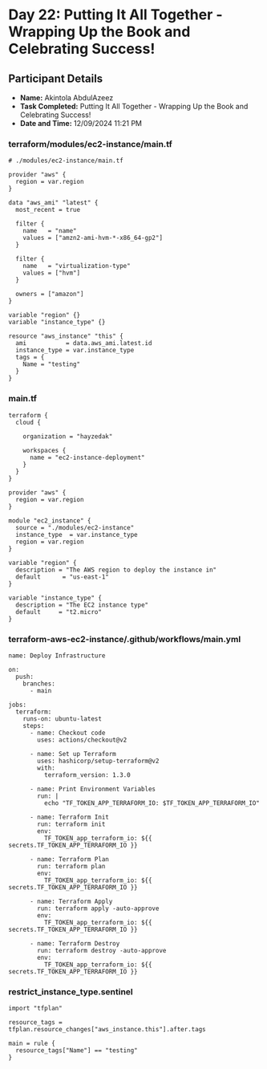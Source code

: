 # Day 22: Putting It All Together - Wrapping Up the Book and Celebrating Success! 
## Participant Details

- **Name:** Akintola AbdulAzeez
- **Task Completed:** Putting It All Together - Wrapping Up the Book and Celebrating Success! 
- **Date and Time:** 12/09/2024 11:21 PM



### terraform/modules/ec2-instance/main.tf
```
# ./modules/ec2-instance/main.tf

provider "aws" {
  region = var.region
}

data "aws_ami" "latest" {
  most_recent = true

  filter {
    name   = "name"
    values = ["amzn2-ami-hvm-*-x86_64-gp2"]
  }

  filter {
    name   = "virtualization-type"
    values = ["hvm"]
  }

  owners = ["amazon"]
}

variable "region" {}
variable "instance_type" {}

resource "aws_instance" "this" {
  ami           = data.aws_ami.latest.id 
  instance_type = var.instance_type
  tags = {
    Name = "testing"
  }
}
```
### main.tf
```
terraform { 
  cloud { 
    
    organization = "hayzedak" 

    workspaces { 
      name = "ec2-instance-deployment" 
    } 
  } 
}

provider "aws" {
  region = var.region
}

module "ec2_instance" {
  source = "./modules/ec2-instance"
  instance_type  = var.instance_type
  region = var.region
}

variable "region" {
  description = "The AWS region to deploy the instance in"
  default      = "us-east-1"
}

variable "instance_type" {
  description = "The EC2 instance type"
  default     = "t2.micro"
}
```

### terraform-aws-ec2-instance/.github/workflows/main.yml
```
name: Deploy Infrastructure

on:
  push:
    branches:
      - main

jobs:
  terraform:
    runs-on: ubuntu-latest
    steps:
      - name: Checkout code
        uses: actions/checkout@v2

      - name: Set up Terraform
        uses: hashicorp/setup-terraform@v2
        with:
          terraform_version: 1.3.0

      - name: Print Environment Variables
        run: |
          echo "TF_TOKEN_APP_TERRAFORM_IO: $TF_TOKEN_APP_TERRAFORM_IO"

      - name: Terraform Init
        run: terraform init
        env:
          TF_TOKEN_app_terraform_io: ${{ secrets.TF_TOKEN_APP_TERRAFORM_IO }}

      - name: Terraform Plan
        run: terraform plan
        env:
          TF_TOKEN_app_terraform_io: ${{ secrets.TF_TOKEN_APP_TERRAFORM_IO }}

      - name: Terraform Apply
        run: terraform apply -auto-approve
        env:
          TF_TOKEN_app_terraform_io: ${{ secrets.TF_TOKEN_APP_TERRAFORM_IO }}

      - name: Terraform Destroy
        run: terraform destroy -auto-approve
        env:
          TF_TOKEN_app_terraform_io: ${{ secrets.TF_TOKEN_APP_TERRAFORM_IO }}
```

### restrict_instance_type.sentinel
```
import "tfplan"

resource_tags = tfplan.resource_changes["aws_instance.this"].after.tags

main = rule {
  resource_tags["Name"] == "testing"
}
```
